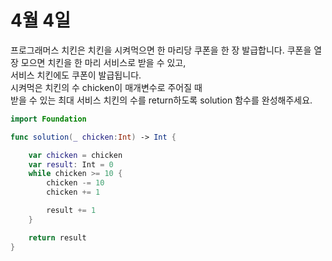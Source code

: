 # 4월 4일 
프로그래머스 치킨은 치킨을 시켜먹으면 한 마리당 쿠폰을 한 장 발급합니다.     쿠폰을 열 장 모으면 치킨을 한 마리 서비스로 받을 수 있고,     
서비스 치킨에도 쿠폰이 발급됩니다.      
시켜먹은 치킨의 수 chicken이 매개변수로 주어질 때    
받을 수 있는 최대 서비스 치킨의 수를 return하도록 solution 함수를 완성해주세요.      
```swift
import Foundation

func solution(_ chicken:Int) -> Int {

    var chicken = chicken
    var result: Int = 0
    while chicken >= 10 {
        chicken -= 10
        chicken += 1

        result += 1
    }

    return result
}
```